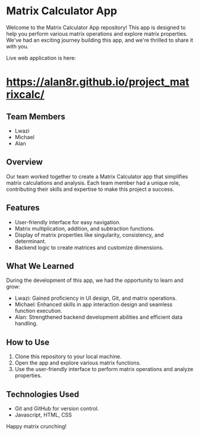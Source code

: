 
# Matrix Calculator App

Welcome to the Matrix Calculator App repository! This app is designed to help you perform various matrix operations and explore matrix properties. We've had an exciting journey building this app, and we're thrilled to share it with you.

Live web application is here: 
# https://alan8r.github.io/project_matrixcalc/

## Team Members

- Lwazi
- Michael
- Alan

## Overview

Our team worked together to create a Matrix Calculator app that simplifies matrix calculations and analysis. Each team member had a unique role, contributing their skills and expertise to make this project a success.

## Features

- User-friendly interface for easy navigation.
- Matrix multiplication, addition, and subtraction functions.
- Display of matrix properties like singularity, consistency, and determinant.
- Backend logic to create matrices and customize dimensions.

## What We Learned

During the development of this app, we had the opportunity to learn and grow:

- Lwazi: Gained proficiency in UI design, Git, and matrix operations.
- Michael: Enhanced skills in app interaction design and seamless function execution.
- Alan: Strengthened backend development abilities and efficient data handling.

## How to Use

1. Clone this repository to your local machine.
2. Open the app and explore various matrix functions.
3. Use the user-friendly interface to perform matrix operations and analyze properties.

## Technologies Used

- Git and GitHub for version control.
- Javascript, HTML, CSS

Happy matrix crunching!

